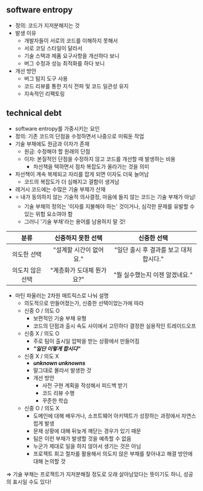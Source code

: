 ## software entropy

- 정의: 코드가 지저분해지는 것
- 발생 이유
  - 개발자들이 서로의 코드를 이해하지 못해서
  - 서로 코딩 스타일이 달라서
  - 기술 스택과 제품 요구사항을 개선하다 보니
  - 버그 수정과 성능 최적화를 하다 보니
- 개선 방안
  - 버그 탐지 도구 사용
  - 코드 리뷰를 통한 지식 전파 및 코드 일관성 유지
  - 지속적인 리팩토링

## technical debt

- software entropy를 가중시키는 요인
- 정의: 기존 코드의 단점을 수정하면서 나중으로 미뤄둔 작업
- 기술 부채에도 원금과 이자가 존재
  - 원금: 수정해야 할 원래의 단점
  - 이자: 본질적인 단점을 수정하지 않고 코드를 개선할 때 발생하는 비용
    - 차선책을 택하면서 점차 복잡도가 올라가는 것을 의미
- 차선책이 계속 복제되고 자리를 잡게 되면 이자도 더욱 늘어남
  - 코드의 복잡도가 더 심해지고 결함이 생겨남
- 레거시 코드에는 수많은 기술 부채가 산재
- ⭐ 내가 동의하지 않는 기술적 의사결정, 마음에 들지 않는 코드는 기술 부채가 아님!
  - 기술 부채의 정의는 '이자를 지불해야 하는' 것이거나, 심각한 문제를 유발할 수 있는 위험 요소여야 함
  - 그러니 '기술 부채'라는 용어를 남용하지 말 것!

|       분류       |    신중하지 못한 선택     |              신중한 선택               |
| :--------------: | :-----------------------: | :------------------------------------: |
|   의도한 선택    |  "설계할 시간이 없어요."  | "일단 출시 후 결과를 보고 대처합시다." |
| 의도치 않은 선택 | "계층화가 도대체 뭔가요?" |     "뭘 실수했는지 이젠 알겠네요."     |

- 마틴 파울러는 2차원 매트릭스로 나눠 설명
  - 의도적으로 만들어졌는가, 신중한 선택이었는가에 따라
  - 신중 O / 의도 O
    - 보편적인 기술 부채 유형
    - 코드의 단점과 출시 속도 사이에서 고민하다 결정한 실용적인 트레이드오프
  - 신중 X / 의도 O
    - 주로 팀이 출시일 압박을 받는 상황에서 만들어짐
    - **_"일단 이렇게 합시다"_**
  - 신중 X / 의도 X
    - **_unknown unknowns_**
    - 말그대로 몰라서 발생한 것
    - 개선 방안
      - 사전 구현 계획을 작성해서 피드백 받기
      - 코드 리뷰 수행
      - 꾸준한 학습
  - 신중 O / 의도 X
    - 도메인에 대해 배우거나, 소프트웨어 아키텍트가 성장하는 과정에서 자연스럽게 발생
    - 문제 상황에 대해 뒤늦게 깨닫는 경우가 있기 때문
    - 팀은 이런 부채가 발생할 것을 예측할 수 없음
    - 누군가 제대로 일을 하지 않아서 생기는 것은 아님
    - 프로젝트 회고 절차를 활용해서 의도치 않은 부채를 찾아내고 해결 방안에 대해 논의할 것

⇒ 기술 부채는 프로젝트가 지저분해질 정도로 오래 살아남았다는 뜻이기도 하니, 성공의 표시일 수도 있다!
